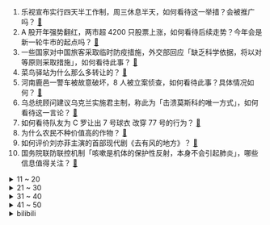 1. 乐视宣布实行四天半工作制，周三休息半天，如何看待这一举措？会被推广吗？ [:link:](https://www.zhihu.com/question/576523800)
2. A 股开年强势翻红，两市超 4200 只股票上涨，如何看待后续走势？今年会是新一轮牛市的起点吗？ [:link:](https://www.zhihu.com/question/576534043)
3. 一些国家对中国旅客采取临时防疫措施，外交部回应「缺乏科学依据，将以对等原则采取措施」，如何看待此事？ [:link:](https://www.zhihu.com/question/576529261)
4. 菜鸟驿站为什么那么多转让的？ [:link:](https://www.zhihu.com/question/458627547)
5. 河南鹿邑一警车被故意破坏，8 人被立案侦查，如何看待此事？具体情况如何？ [:link:](https://www.zhihu.com/question/576521248)
6. 乌总统顾问建议乌克兰实施君主制，称此为「击溃莫斯科的唯一方式」，如何看待这一言论？ [:link:](https://www.zhihu.com/question/576492878)
7. 如何看待队友为 C 罗让出 7 号球衣 改穿 77 号的行为？ [:link:](https://www.zhihu.com/question/576538379)
8. 为什么农民不种价值高的作物？ [:link:](https://www.zhihu.com/question/541434087)
9. 如何评价刘亦菲主演的首部现代剧《去有风的地方》？ [:link:](https://www.zhihu.com/question/576228347)
10. 国务院联防联控机制「咳嗽是机体的保护性反射，本身不会引起肺炎」，哪些信息值得关注？ [:link:](https://www.zhihu.com/question/576527447)
<details>
<summary>11 ~ 20</summary>

11. 今年有了孩子之后的你，家里又添置了哪些新东西？ [:link:](https://www.zhihu.com/question/572346949)
12. 唐朝的时候到底洛阳大还是长安大？ [:link:](https://www.zhihu.com/question/30655465)
13. 在美华人谈「头号流行株」，「大家该干嘛干嘛，没有做特别防护」，哪些信息值得关注？ [:link:](https://www.zhihu.com/question/576416926)
14. 阳康以后，你还感觉有哪些不适？用了多久才完全恢复到自己从前的状态？ [:link:](https://www.zhihu.com/question/576510658)
15. 为什么利雅得胜利给c罗那么高的年薪？ [:link:](https://www.zhihu.com/question/575860793)
16. 初中生被同学群殴并录像疯传，家长称「施暴者无任何处分」质疑学校不作为，面对校园霸凌学校如何负起责任？ [:link:](https://www.zhihu.com/question/575819909)
17. 刘慈欣为什么把三体人设置成不会说谎这种模式？ [:link:](https://www.zhihu.com/question/498058002)
18. 女童被同村男子拐走以 6 万卖掉，警方辗转 4 省成功援救，哪些信息需关注？如何打击拐卖儿童行为？ [:link:](https://www.zhihu.com/question/576437502)
19. 消费风暴刮到了血氧仪上，几十块和上百块的血氧仪，差在哪儿？ [:link:](https://www.zhihu.com/question/576251430)
20. 红警2的不平衡性有哪些？ [:link:](https://www.zhihu.com/question/280398658)
</details>
<details>
<summary>21 ~ 30</summary>

21. 刘鑫对近 70 万赔偿款发起募捐，已有数百人打赏，江秋莲申请关闭对方账号，如何从法律角度看待此事？ [:link:](https://www.zhihu.com/question/576546980)
22. 有哪些典型的英语“熟词生义”？ [:link:](https://www.zhihu.com/question/51562126)
23. 孩子不喜欢听大道理，家长该怎么办？ [:link:](https://www.zhihu.com/question/572180683)
24. 能推荐一下你们喜欢了很久的动漫吗？ [:link:](https://www.zhihu.com/question/576307287)
25. 原神如果可以加入愚人众，你会选择加入哪位执行官的麾下？（女士散兵都可选）? [:link:](https://www.zhihu.com/question/574618738)
26. 文科生大学学什么专业好？ [:link:](https://www.zhihu.com/question/464835095)
27. 说说你为什么喜欢独处？ [:link:](https://www.zhihu.com/question/572140391)
28. 为什么用“我”字作为第一人称? [:link:](https://www.zhihu.com/question/575431526)
29. 钟离吃面会就蒜吗？ [:link:](https://www.zhihu.com/question/571115951)
30. 你想成为网络小说作家的原因是什么？ [:link:](https://www.zhihu.com/question/576307517)
</details>
<details>
<summary>31 ~ 40</summary>

31. 你到人生低谷的时候，领悟到什么？ [:link:](https://www.zhihu.com/question/571883852)
32. 为什么绝大多数小说、动画和电影在描写永生时都说是痛苦的？ [:link:](https://www.zhihu.com/question/575083461)
33. 年初有哪些必冲的重磅省钱福利，错过后悔一整年？ [:link:](https://www.zhihu.com/question/575836907)
34. 老天师为什么要赶走张灵玉？ [:link:](https://www.zhihu.com/question/318628585)
35. 女子高烧前夫被前婆婆安排来送药，前婆婆称「你生儿生女，他欠你两条命」「不用有心理负担」，如何看待此事？ [:link:](https://www.zhihu.com/question/575623903)
36. 血氧仪成为又一个涨价、缺货的「爆款」，多地基层医疗机构为满足需求提供免费检测服务，如何看待此事？ [:link:](https://www.zhihu.com/question/575821222)
37. 你如何看待如今的小品？ [:link:](https://www.zhihu.com/question/575188236)
38. 魔女、女魔法师、女魔导士、女巫和魔法少女的区别是什么？ [:link:](https://www.zhihu.com/question/319168401)
39. 骁龙 8Gen2 的性能怎么样？ [:link:](https://www.zhihu.com/question/572937301)
40. 22-23 赛季 NBA 勇士双加时绝杀老鹰，克莱赛季新高 54 分，鲁尼补篮绝杀，如何评价这场比赛？ [:link:](https://www.zhihu.com/question/576492151)
</details>
<details>
<summary>41 ~ 50</summary>

41. 2023年，你们的新年愿望都是什么呢？ [:link:](https://www.zhihu.com/question/575947532)
42. 《叛逆的鲁鲁修》中“零之镇魂曲”是愚蠢的计划吗？ [:link:](https://www.zhihu.com/question/565626873)
43. 动画《中国奇谭》开播，第 1 - 2 集有哪些关注点？ [:link:](https://www.zhihu.com/question/576059467)
44. 古代步兵和骑兵一天行军速度是多少？ [:link:](https://www.zhihu.com/question/575698710)
45. 高福称警惕新冠假信息流行「现在既要防新冠疫情，也要防『信息流行病』」，如何看待这一现象？ [:link:](https://www.zhihu.com/question/576527558)
46. 蒙脱石散登上热搜，媒体评「要警惕蒙脱石散等药物走红背后黑手」，如何看待此事？这些药物为何走红？ [:link:](https://www.zhihu.com/question/576525578)
47. 银行方面为了解决生存压力都做了哪些尝试？对地产的依赖由来已久，为何改进措施见效慢？ [:link:](https://www.zhihu.com/question/574815218)
48. 如何评价王者荣耀S30赛季？新版本都有哪些变化？ [:link:](https://www.zhihu.com/question/574841256)
49. 你玩《英雄联盟》极地大乱斗有什么经验分享？ [:link:](https://www.zhihu.com/question/575100972)
50. 在哪一刻你觉得钱对自己特别重要？ [:link:](https://www.zhihu.com/question/567375417)
</details><details>
<summary>bilibili</summary>

1. 这一定就是原片吧9 [:link:](//www.bilibili.com/video/BV1c3411Q7XH)
2. 肖申克的失败救赎 [:link:](//www.bilibili.com/video/BV1Jv4y1B7RS)
3. 【才浅手工】土豪玉麒麟找我打造黄金爪子刀，送完后悔了！ [:link:](//www.bilibili.com/video/BV1Je4y1V7uA)
4. 这是打火机？ [:link:](//www.bilibili.com/video/BV1NV4y1c77j)
5. 哪条法律规定剪头发不能翻车 [:link:](//www.bilibili.com/video/BV1Qe4y1G7gC)
6. up主，你的脸疼吗？2022年10月新番完结吐槽大总结！【泛式】 [:link:](//www.bilibili.com/video/BV1C24y1v7qi)
7. 探 梦 空 间 [:link:](//www.bilibili.com/video/BV1E24y1v7Yt)
8. 《干了一件大事》 [:link:](//www.bilibili.com/video/BV1R3411U7n7)
9. 【李克勤 X 晚风心里吹】李氏唱腔飘进花海桃源，粤语清歌传颂飞花妙舞 [:link:](//www.bilibili.com/video/BV1h3411U7e1)
10. 猪猪侠主题曲 [:link:](//www.bilibili.com/video/BV1ER4y1U79e)
<details>
<summary>11 ~ 20</summary>

11. 预算炸裂！年度巨献！特效小哥大战影视飓风！ [:link:](//www.bilibili.com/video/BV1Re4y1576z)
12. ⚠️原神氪金34W慈善博主，在线送10只雷神、绫人、艾尔海森、魈！！！！ [:link:](//www.bilibili.com/video/BV18D4y157xd)
13. 【时代少年团】三时有声微电影 [:link:](//www.bilibili.com/video/BV19Y41127S6)
14. 头脑风暴 [:link:](//www.bilibili.com/video/BV1F14y1G7cW)
15. 梅西的封王是好人的呐喊：我们，值得更好的世界！ [:link:](//www.bilibili.com/video/BV1iG4y1m7rR)
16. 关于我妈给猫剪的视频上了b站热门榜这件事 [:link:](//www.bilibili.com/video/BV14Y41127TH)
17. 我把一切都给了你！你却....！ [:link:](//www.bilibili.com/video/BV1zM411y7Ju)
18. 什么是肝帝，他说.....【2】 [:link:](//www.bilibili.com/video/BV14g411t72p)
19. 第一波感染还没过，xbb1.5毒株又来了，我们对他没有免疫力 [:link:](//www.bilibili.com/video/BV1VP4y1i7CY)
20. “看来刘慈欣还是写的太保守了，这样的爱情是多少人羡慕的！” [:link:](//www.bilibili.com/video/BV1vR4y1U75s)
</details>
<details>
<summary>21 ~ 30</summary>

21. 盘点下我大概玩过的游戏，结果居然花了1800万人民币？ [:link:](//www.bilibili.com/video/BV12d4y177fu)
22. 第一篇章：日落 精彩全程【2022 B站跨年晚会精彩全程】 [:link:](//www.bilibili.com/video/BV1nM411y7jn)
23. 用3个emoji🧧召唤财神爷！？ [:link:](//www.bilibili.com/video/BV1D14y137Ba)
24. 25岁的我当了最年轻的政协委员！没有骄傲喔₍ᐢ⸝⸝›  ̫ ‹⸝⸝ᐢ₎ [:link:](//www.bilibili.com/video/BV1q84y1Y7qr)
25. 周深一人分饰多角演绎“四大名著”主题曲【2022 B站跨年晚会单品】 [:link:](//www.bilibili.com/video/BV1aG4y1j7w1)
26. 【全隐屏幕/世界首FC】Stasis AT16 FULL COMBO！！！！！ [:link:](//www.bilibili.com/video/BV1FD4y1776T)
27. 吊儿郎当，便是帅吗？ [:link:](//www.bilibili.com/video/BV1P84y1s74R)
28. 做帐号三年，我花了五百万… [:link:](//www.bilibili.com/video/BV1oG4y1j7j8)
29. 反派 (Villain) ver. Shoto【翻唱】 [:link:](//www.bilibili.com/video/BV1zG4y117Qq)
30. 这是一个造福众生的陷阱！ [:link:](//www.bilibili.com/video/BV1XP4y1v7iv)
</details>
<details>
<summary>31 ~ 40</summary>

31. 用350斤水果做罐头是一种什么体验？ [:link:](//www.bilibili.com/video/BV17A411S7Uy)
32. 啊？ [:link:](//www.bilibili.com/video/BV1a8411n7SY)
33. 年度巨献！2022年度新番动画top3！三部顶尖水准！少看一部都可惜！ [:link:](//www.bilibili.com/video/BV1zA411S76D)
34. 2022我的101套穿搭❤️ [:link:](//www.bilibili.com/video/BV1PP4y1i7yY)
35. 随便升点小东西，战力啪的一下，就突破4000万大关了！ [:link:](//www.bilibili.com/video/BV1RG4y1j7xU)
36. 三年了……我竟忘记自己开了个服务器？？ [:link:](//www.bilibili.com/video/BV1we4y1T7hf)
37. 这个跨年之夜还没开始就已经结束了！ [:link:](//www.bilibili.com/video/BV1UA411S76A)
38. 15斤重全网最大帝王蟹，可遇不可求，吃一根腿就饱了 [:link:](//www.bilibili.com/video/BV1R3411U7Yb)
39. 这个居然是目前最辣的魔鬼泡面？我一口气就能全吃完！ [:link:](//www.bilibili.com/video/BV11G4y1E7h5)
40. 【原神/新年快乐】省流：ZOZ3 [:link:](//www.bilibili.com/video/BV1CG4y1j73K)
</details>
<details>
<summary>41 ~ 50</summary>

41. 《 肥 子 打 工 记 》 [:link:](//www.bilibili.com/video/BV1TY411m7nk)
42. 【神医宇宙】治一个死两千个，血刀老祖的传人，三分钟止心跳，三副药就重生 [:link:](//www.bilibili.com/video/BV1YR4y1U7qf)
43. 绍兴.老胡子  厨子探店¥300 [:link:](//www.bilibili.com/video/BV18M41127eZ)
44. 做了个很奇怪的梦  梦里他们都在... [:link:](//www.bilibili.com/video/BV1fe4y1G7Jf)
45. 烟花来咯 [:link:](//www.bilibili.com/video/BV1hA411S7FT)
46. 尝试一种很新的剪辑方式 [:link:](//www.bilibili.com/video/BV1424y1v7Sf)
47. 世界可大可小，自己满足就好 [:link:](//www.bilibili.com/video/BV1Nd4y1Y7rK)
48. 刻进DNA的旋律！艾薇儿《Complicated》【2022 B站跨年晚会单品】 [:link:](//www.bilibili.com/video/BV12M411y73p)
49. 口技枪声教学《霰弹枪》 [:link:](//www.bilibili.com/video/BV1b8411n7c3)
50. 来看看改造博主的2022都干了些啥 [:link:](//www.bilibili.com/video/BV1jM411y7Vg)
</details>
<details>
<summary>51 ~ 60</summary>

51. 疯狂上榜4500+，2022年热搜最多的剧竟是它？ [:link:](//www.bilibili.com/video/BV1oe4y157dK)
52. 楼房火灾，为什么消防员不能直接往窗户里面呲水？ [:link:](//www.bilibili.com/video/BV1av4y1B7qn)
53. 化学老师说...... [:link:](//www.bilibili.com/video/BV1J84y1W7Jp)
54. 【有钱系爱豆】全开麦出道 [:link:](//www.bilibili.com/video/BV1544y1d7uH)
55. 【bilibili热门年度盘点】这6分钟，留给2022 [:link:](//www.bilibili.com/video/BV11A411S7jp)
56. 【原神跨年】《旅 者 很 忙 2023😅》 [:link:](//www.bilibili.com/video/BV1qA411S7Zm)
57. Let's play - 新年和Lady愉快地玩耍吧！鬼泣5 [:link:](//www.bilibili.com/video/BV1xK411q76J)
58. 摊牌了，已经不是情侣了 [:link:](//www.bilibili.com/video/BV14D4y157HH)
59. 用雷霆，击碎黑暗！！！ [:link:](//www.bilibili.com/video/BV1YM411y78E)
60. 2023，愿所有美好都与你相伴 [:link:](//www.bilibili.com/video/BV1Td4y1h7UR)
</details>
<details>
<summary>61 ~ 70</summary>

61. 99%长辈不知道，这些居然是谣言！ [:link:](//www.bilibili.com/video/BV1bR4y1U7cr)
62. 没有玩家的MC游戏世界！庆怜《我的世界》舞台秀【2022 B站跨年晚会单品】 [:link:](//www.bilibili.com/video/BV1d841177cu)
63. 2022感谢你的苦口婆心！我们不是圣人，但我们是人民的坚强后盾 [:link:](//www.bilibili.com/video/BV1QG4y1j7BF)
64. 看我是如何一步一步被逼疯的 [:link:](//www.bilibili.com/video/BV1K24y1U74k)
65. 冬天穷游西藏没房子住，住进洞里晚上在里面睡觉很冷，还好熬过来了 [:link:](//www.bilibili.com/video/BV1vG4y1j7ht)
66. 【原神整活】胡桃：钟离！你确定这桌让我买单？ [:link:](//www.bilibili.com/video/BV19e4y157Yw)
67. 仓木麻衣《Time After Time》名侦探柯南主题曲【2022 B站跨年晚会单品】 [:link:](//www.bilibili.com/video/BV1D84y1W7wx)
68. 探秘欧洲第一的海鲜饭，飞了10000公里，两小伙终于吃上了！ [:link:](//www.bilibili.com/video/BV1EG4y1j7tu)
69. 音乐区梦幻阵容全乐队超硬核演绎《杀死那个石家庄人》 [:link:](//www.bilibili.com/video/BV1TD4y177FV)
70. 实拍剑气！我终于成为了我梦里的剑客！ [:link:](//www.bilibili.com/video/BV1WG4y1m7RS)
</details>
<details>
<summary>71 ~ 80</summary>

71. 终究..还是来迟了吗... [:link:](//www.bilibili.com/video/BV1P3411Q748)
72. 王一博东方卫视跨年 新歌《像阳光那样》赤脚首秀 [:link:](//www.bilibili.com/video/BV1QR4y1U7Eo)
73. 车迟国的奇遇——进城篇（搞笑西游） [:link:](//www.bilibili.com/video/BV1uR4y1S7YC)
74. 25年不过时的经典小品，振聋发聩的宣言！【难忘今朝1997】 [:link:](//www.bilibili.com/video/BV1YY41127LR)
75. 自助餐小青龙随便吃，仨战士追着虾炫！ [:link:](//www.bilibili.com/video/BV1GP4y1q76C)
76. 《三体之狂龙赘婿》 [:link:](//www.bilibili.com/video/BV1dG4y1j7EZ)
77. 2023年会变得更好吗 [:link:](//www.bilibili.com/video/BV17G4y1j7Hy)
78. 【美好跨年夜】王耀庆《安可王》 [:link:](//www.bilibili.com/video/BV1hK411q7ck)
79. 《下游特工》试播集：经济到底有多惨？连特工都要裁员 [:link:](//www.bilibili.com/video/BV13A411Q7gS)
80. 小伙花两千元买天价水果，一颗柿子就要80元？ [:link:](//www.bilibili.com/video/BV1KR4y1m7xJ)
</details>
<details>
<summary>81 ~ 90</summary>

81. 冬季骑行东北，没地方住只好入住地下排水管，没想到还挺舒服 [:link:](//www.bilibili.com/video/BV1t8411E7Td)
82. 新概念“好难” [:link:](//www.bilibili.com/video/BV1JG4y1m747)
83. 超 级 压 缩 毛 巾 [:link:](//www.bilibili.com/video/BV1184y1W79V)
84. 手绘印度卢比，这花纹很漂亮 [:link:](//www.bilibili.com/video/BV1BY41127An)
85. 岁月的沉积！诞生的特色美食！ [:link:](//www.bilibili.com/video/BV1z3411D7k6)
86. DNA动了！听到这些歌就忍不住开车？ [:link:](//www.bilibili.com/video/BV138411n7XW)
87. Roblox 乌贼游戏 [:link:](//www.bilibili.com/video/BV1Yv4y1B7fE)
88. 请问看东西颜色过于饱和是什么症状？ [:link:](//www.bilibili.com/video/BV1ag411t73n)
89. 放飞千盏霄灯祝愿平安喜乐 [:link:](//www.bilibili.com/video/BV1eG4y1m7Kq)
90. 今 天 宵 夜 ≠ 明 日 早 餐 [:link:](//www.bilibili.com/video/BV1L3411D7Ct)
</details>
<details>
<summary>91 ~ 100</summary>

91. 在读大学生们，你们的大学记忆还剩下什么呢？ [:link:](//www.bilibili.com/video/BV1ZP4y1v78K)
92. 年度盘点！2022年抗日神剧颁奖典礼！这都有张翰？ [:link:](//www.bilibili.com/video/BV1Wg411t7EE)
93. 【15周年纪念合作】最终鬼畜蓝蓝路 (2023 Remix) [:link:](//www.bilibili.com/video/BV1SG4y1274y)
94. 啊噢！我这个透明人好像被发现了... [:link:](//www.bilibili.com/video/BV1je4y1L7DV)
95. 当我给前NBA球员播放《篮球火》 [:link:](//www.bilibili.com/video/BV1me4y1G7m5)
96. 铠的荣耀典藏，完全魔化！ [:link:](//www.bilibili.com/video/BV1y14y1378W)
97. 我的世界，但是「看谁谁死」？！ [:link:](//www.bilibili.com/video/BV1kK41117of)
98. 穷大学生，工资5000三年，开始省钱之后…… [:link:](//www.bilibili.com/video/BV19g411s7if)
99. 看完这个视频全都暴富 [:link:](//www.bilibili.com/video/BV1GP4y1i7X8)
100. 这是最棒的新年礼物！ [:link:](//www.bilibili.com/video/BV1aD4y1j7P3)
</details></details>